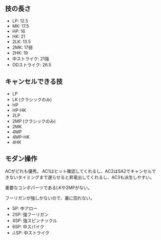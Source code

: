 ## 技の長さ

- LP: 12.5
- MK: 17.5
- HP: 16
- HK: 21
- 2LK: 13.5
- 2MK: 17弱
- 2HK: 19
- 中ストライク: 21強
- ODストライク: 26.5

## キャンセルできる技

- LP
- LK (クラシックのみ)
- HP
- HP-HK
- 2LP
- 2MP (クラシックのみ)
- 2MK
- 4MP
- 4MP-HK
- 4HK

## モダン操作

ACがどれも優秀。
AC1はヒット確認してくれるし、AC2はSA2でキャンセルできないタイミングまで遅らせると昇竜出してくれるし、AC3も派生しやすい。

重要なコンボパーツであるLKや2MPがない。

フーリガンが強しかないので、裏に回れない。

- SP: 中アロー
- 2SP: 強フーリガン
- 4SP: 強スピンナックル
- 6SP: 中スパイク
- J.SP: 中ストライク
